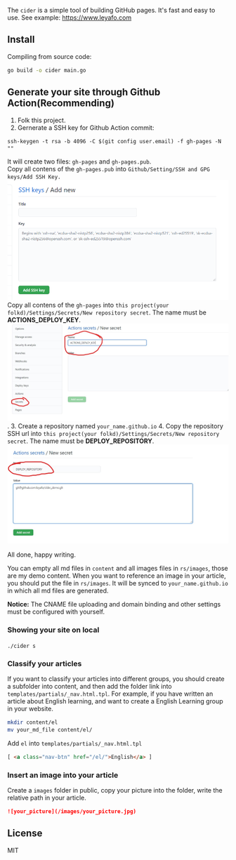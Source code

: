 The `cider` is a simple tool of building GitHub pages. It's fast and easy to use. See example: https://www.leyafo.com

## Install
Compiling from source code:  
```bash
go build -o cider main.go
```

## Generate your site through Github Action(Recommending)
1. Folk this project.
2. Gernerate a SSH key for Github Action commit:
```
ssh-keygen -t rsa -b 4096 -C $(git config user.email) -f gh-pages -N ""
```
It will create two files: `gh-pages` and `gh-pages.pub`.   
Copy all contens of the `gh-pages.pub` into `Github/Setting/SSH and GPG keys/Add SSH Key.`  
![ssh_public_key](rs/images/ssh_pub.png)
Copy all contens of the `gh-pages` into `this project(your folkd)/Settings/Secrets/New repository secret`. The name must be **ACTIONS_DEPLOY_KEY**.
![ssh_private_key](rs/images/ssh_private.jpg).
3. Create a repository named `your_name.github.io`
4. Copy the repository SSH url into `this project(your folkd)/Settings/Secrets/New repository secret`. The name must be **DEPLOY_REPOSITORY**.
![ssh_repository_url](rs/images/repository_url.jpg)

All done, happy writing.   

You can empty all md files in `content` and all images files in `rs/images`, those are my demo content. When you want to reference an image in your article, you should put the file in `rs/images`. It will be synced to `your_name.github.io` in which all md files are generated.

**Notice:** The CNAME file uploading and domain binding and other settings must be configured with yourself.  

### Showing your site on local
`./cider s`

### Classify your articles
If you want to classify your articles into different groups, you should create a subfolder into content, and then add the folder link into `templates/partials/_nav.html.tpl`. For example, if you have written an article about English learning, and want to create a English Learning group in your website.
```bash
mkdir content/el
mv your_md_file content/el/
```

Add `el` into `templates/partials/_nav.html.tpl`
```html
[ <a class="nav-btn" href="/el/">English</a> ]
```

### Insert an image into your article
Create a `images` folder in public, copy your picture into the folder, write the relative path in your article.
```markdown
![your_picture](/images/your_picture.jpg)
```

## License

MIT
